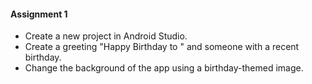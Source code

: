 #### Assignment 1 
* Create a new project in Android Studio.
* Create a greeting  "Happy Birthday to " and someone with a recent birthday.
* Change the background of the app using a birthday-themed image.
